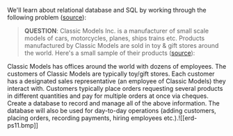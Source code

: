 We'll learn about relational database and SQL by working through the following problem ([source](https://jovian.com/outlink?url=https%3A%2F%2Fwww.mysqltutorial.org%2Fmysql-sample-database.aspx)):

> **QUESTION**: Classic Models Inc. is a manufacturer of small scale models of cars, motorcycles, planes, ships trains etc. Products manufactured by Classic Models are sold in toy & gift stores around the world. Here's a small sample of their products ([source](https://jovian.com/outlink?url=https%3A%2F%2Ftinytown.in%2F)):

Classic Models has offices around the world with dozens of employees. The customers of Classic Models are typically toy/gift stores. Each customer has a designated sales representative (an employee of Classic Models) they interact with. Customers typically place orders requesting several products in different quantities and pay for multiple orders at once via cheques.
Create a database to record and manage all of the above information. The database will also be used for day-to-day operations (adding customers, placing orders, recording payments, hiring employees etc.).![[erd-ps11.bmp]]